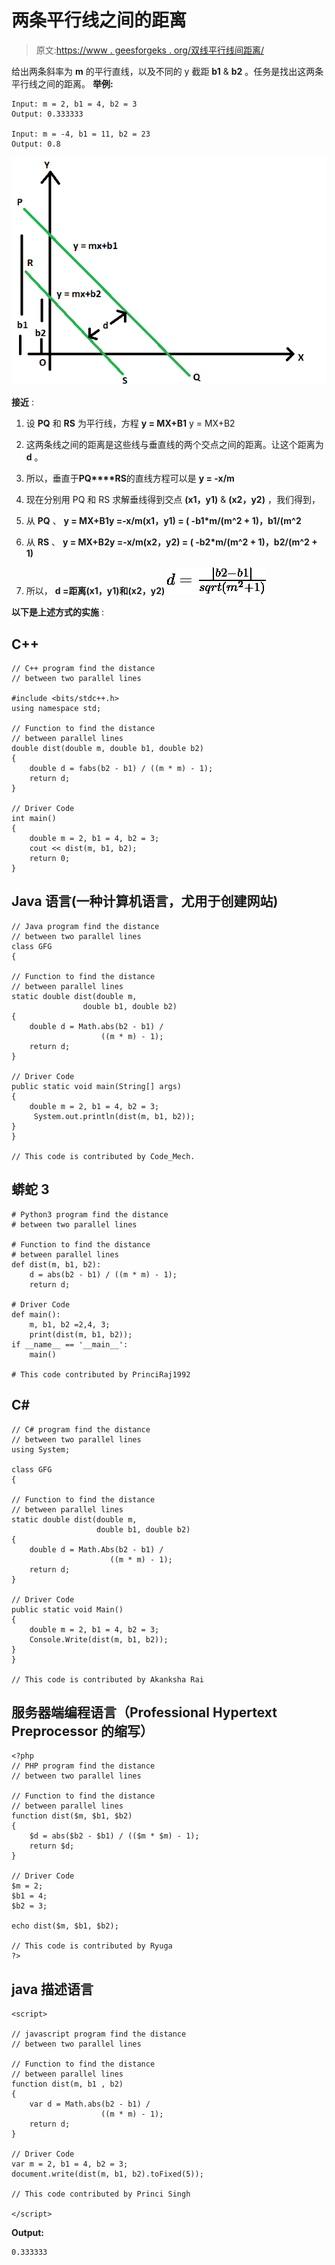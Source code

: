 # 两条平行线之间的距离

> 原文:[https://www . geesforgeks . org/双线平行线间距离/](https://www.geeksforgeeks.org/distance-between-two-parallel-lines/)

给出两条斜率为 **m** 的平行直线，以及不同的 y 截距 **b1** & **b2** 。任务是找出这两条平行线之间的距离。
**举例:**

```
Input: m = 2, b1 = 4, b2 = 3
Output: 0.333333

Input: m = -4, b1 = 11, b2 = 23
Output: 0.8
```

![](img/f90cc4041f4b52c4c1e9fcfacd0fe73c.png)

**接近** :

1.  设 **PQ** 和 **RS** 为平行线，方程
    **y = MX+B1**
    y = MX+B2

2.  这两条线之间的距离是这些线与垂直线的两个交点之间的距离。让这个距离为 **d** 。

3.  所以，垂直于**PQ****RS**的直线方程可以是
    **y = -x/m**

4.  现在分别用 PQ 和 RS 求解垂线得到交点 **(x1，y1)** & **(x2，y2)** ，我们得到，

5.  从 **PQ** 、
    **y = MX+B1****y =-x/m****(x1，y1) = ( -b1*m/(m^2 + 1)，b1/(m^2**
6.  从 **RS** 、
    **y = MX+B2****y =-x/m****(x2，y2) = ( -b2*m/(m^2 + 1)，b2/(m^2 + 1)**
7.  所以， **d =距离(x1，y1)和(x2，y2)**
    ![d = \frac{\left | b2 - b1 \right |}{ sqrt( m^{2} + 1 ) }  ](img/7e68b3db64b94410c45fd4f1d1848d20.png "Rendered by QuickLaTeX.com")

**以下是上述方式的实施** :

## C++

```
// C++ program find the distance
// between two parallel lines

#include <bits/stdc++.h>
using namespace std;

// Function to find the distance
// between parallel lines
double dist(double m, double b1, double b2)
{
    double d = fabs(b2 - b1) / ((m * m) - 1);
    return d;
}

// Driver Code
int main()
{
    double m = 2, b1 = 4, b2 = 3;
    cout << dist(m, b1, b2);
    return 0;
}
```

## Java 语言(一种计算机语言，尤用于创建网站)

```
// Java program find the distance
// between two parallel lines
class GFG
{

// Function to find the distance
// between parallel lines
static double dist(double m,
                double b1, double b2)
{
    double d = Math.abs(b2 - b1) /
                    ((m * m) - 1);
    return d;
}

// Driver Code
public static void main(String[] args)
{
    double m = 2, b1 = 4, b2 = 3;
     System.out.println(dist(m, b1, b2));
}
}

// This code is contributed by Code_Mech.
```

## 蟒蛇 3

```
# Python3 program find the distance
# between two parallel lines

# Function to find the distance
# between parallel lines
def dist(m, b1, b2):
    d = abs(b2 - b1) / ((m * m) - 1);
    return d;

# Driver Code
def main():
    m, b1, b2 =2,4, 3;
    print(dist(m, b1, b2));
if __name__ == '__main__':
    main()

# This code contributed by PrinciRaj1992
```

## C#

```
// C# program find the distance
// between two parallel lines
using System;

class GFG
{

// Function to find the distance
// between parallel lines
static double dist(double m,
                   double b1, double b2)
{
    double d = Math.Abs(b2 - b1) /
                      ((m * m) - 1);
    return d;
}

// Driver Code
public static void Main()
{
    double m = 2, b1 = 4, b2 = 3;
    Console.Write(dist(m, b1, b2));
}
}

// This code is contributed by Akanksha Rai
```

## 服务器端编程语言（Professional Hypertext Preprocessor 的缩写）

```
<?php
// PHP program find the distance
// between two parallel lines

// Function to find the distance
// between parallel lines
function dist($m, $b1, $b2)
{
    $d = abs($b2 - $b1) / (($m * $m) - 1);
    return $d;
}

// Driver Code
$m = 2;
$b1 = 4;
$b2 = 3;

echo dist($m, $b1, $b2);

// This code is contributed by Ryuga
?>
```

## java 描述语言

```
<script>

// javascript program find the distance
// between two parallel lines

// Function to find the distance
// between parallel lines
function dist(m, b1 , b2)
{
    var d = Math.abs(b2 - b1) /
                    ((m * m) - 1);
    return d;
}

// Driver Code
var m = 2, b1 = 4, b2 = 3;
document.write(dist(m, b1, b2).toFixed(5));

// This code contributed by Princi Singh

</script>
```

**Output:** 

```
0.333333
```